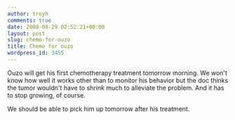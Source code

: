 ```yaml
---
author: troyh
comments: true
date: 2008-08-29 02:52:21+00:00
layout: post
slug: chemo-for-ouzo
title: Chemo for ouzo
wordpress_id: 3455
---
```


Ouzo will get his first chemotherapy treatment tomorrow morning. We won't know how well it works other than to monitor his behavior but the doc thinks the tumor wouldn't have to shrink much to alleviate the problem. And it has to stop growing, of course.

We should be able to pick him up tomorrow after his treatment.
